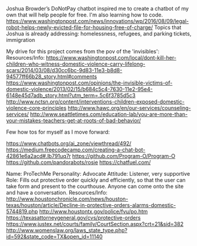 Joshua Browder’s DoNotPay chatbot inspired me to create a chatbot of my own that will help people for free. I'm also learning how to code. https://www.washingtonpost.com/news/innovations/wp/2016/08/09/legal-robot-helps-newly-evicted-file-for-housing-free-of-charge/
Topics that Joshua is already addressing: homelessness, refugees, and parking tickets, immigration


My drive for this project comes from the pov of the 'invisibles': 
Resources/Info: https://www.washingtonpost.com/local/dont-kill-her-children-who-witness-domestic-violence-carry-lifelong-scars/2014/03/08/d30cc6bc-9d83-11e3-b8d8-94577ff66b28_story.html#comments
https://www.washingtonpost.com/opinions/the-invisible-victims-of-domestic-violence/2013/02/15/b684c5c4-7630-11e2-95e4-6148e45d7adb_story.html?utm_term=.5c6f3785d5c3
http://www.nctsn.org/content/interventions-children-exposed-domestic-violence-core-principles
http://www.hawc.org/en/our-services/counseling-services/
http://www.seattletimes.com/education-lab/you-are-more-than-your-mistakes-teachers-get-at-roots-of-bad-behavior/


Few how tos for myself as I move forward: 

https://www.chatbots.org/ai_zone/viewthread/492/
https://medium.freecodecamp.com/creating-a-chat-bot-42861e6a2acd#.lb791uq7r
https://github.com/Program-O/Program-O
https://github.com/pandorabots/rosie
https://chatfuel.com/

Name: ProTechMe
Personality: Advocate
Attitude: Listener, very supportive
Role: Fills out protective order quickly and efficiently, so that the user can take form and present to the courthouse. Anyone
can come onto the site and have a conversation. 
Resources/Info: http://www.houstonchronicle.com/news/houston-texas/houston/article/Decline-in-protective-orders-alarms-domestic-5744819.php
http://www.houstontx.gov/police/fvu/po.htm
https://texasattorneygeneral.gov/cvs/protective-orders
https://www.justex.net/courts/family/CourtSection.aspx?crt=21&sid=382
http://www.womenslaw.org/laws_state_type.php?id=592&state_code=TX&open_id=11140

